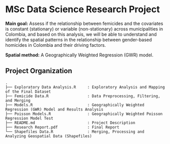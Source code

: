 # MSc Data Science Research Project

**Main goal:** Assess if the relationship between femicides and the covariates is constant (stationary) or variable (non-stationary) across municipalities in Colombia, and based on this analysis, we will be able to understand and identify the spatial patterns in the relationship between gender-based homicides in Colombia and their driving factors.

**Spatial method:** A Geographically Weighted Regression (GWR) model.

## Project Organization
```
.
├── Exploratory Data Analysis.R     : Exploratory Analysis and Mapping of the Final Dataset
├── Femicide Data.R                 : Data Preprocessing, Filtering, and Merging
├── Models.R                        : Geographically Weighted Regression (GWR) Model and Results Analysis
├── Poisson Models.R                : Geographically Weighted Poisson Regression Model Test
├── README.md                       : Project Description
├── Research Report.pdf             : Final Report
└── Shapefiles Data.R               : Merging, Processing and Analyzing Geospatial Data (Shapefiles)
```
